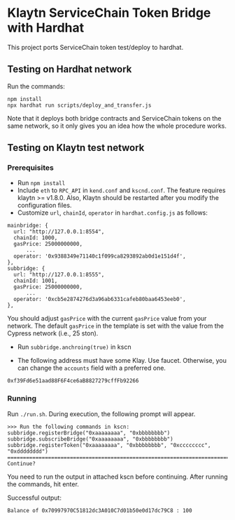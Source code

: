 # Klaytn ServiceChain Token Bridge with Hardhat

This project ports ServiceChain token test/deploy to hardhat.

## Testing on Hardhat network
Run the commands:

```
npm install
npx hardhat run scripts/deploy_and_transfer.js
```

Note that it deploys both bridge contracts and ServiceChain tokens on the same network, so it only gives you an idea how the whole procedure works.

## Testing on Klaytn test network
### Prerequisites
- Run `npm install`
- Include `eth` to `RPC_API` in `kend.conf` and `kscnd.conf`. The feature requires klaytn >= v1.8.0. Also, Klaytn should be restarted after you modify the configuration files.
- Customize `url`, `chainId`, `operator` in `hardhat.config.js` as follows:

```
mainbridge: {
  url: "http://127.0.0.1:8554",
  chainId: 1000,
  gasPrice: 25000000000,
      ...
  operator: '0x9388349e71140c1f099ca8293892ab0d1e151d4f',
},
subbridge: {
  url: "http://127.0.0.1:8555",
  chainId: 1001,
  gasPrice: 25000000000,
      ...
  operator: '0xcb5e2874276d3a96ab6331cafeb80baa6453eeb0',
},
```

You should adjust `gasPrice` with the current `gasPrice` value from your network. The default `gasPrice` in the template is set with the value from the Cypress network (i.e., 25 ston).

- Run `subbridge.anchroing(true)` in kscn

- The following address must have some Klay. Use faucet. Otherwise, you can change the `accounts` field with a preferred one.

```
0xf39Fd6e51aad88F6F4ce6aB8827279cffFb92266
```

### Running
Run `./run.sh`. During execution, the following prompt will appear.

```
>>> Run the following commands in kscn:
subbridge.registerBridge("0xaaaaaaaa", "0xbbbbbbbb")
subbridge.subscribeBridge("0xaaaaaaaa", "0xbbbbbbbb")
subbridge.registerToken("0xaaaaaaaa", "0xbbbbbbbb", "0xcccccccc", "0xdddddddd")
====================================================================================================
Continue?
```

You need to run the output in attached kscn before continuing.
After running the commands, hit enter.

Successful output:

```
Balance of 0x70997970C51812dc3A010C7d01b50e0d17dc79C8 : 100
```
